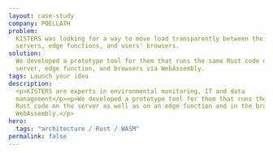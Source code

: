 ```yaml
---
layout: case-study
company: POELLATH
problem:
  KISTERS was looking for a way to move load transparently between their
  servers, edge functions, and users' browsers.
solution:
  We developed a prototype tool for them that runs the same Rust code on the
  server, edge function, and browsers via WebAssembly.
tags: Launch your idea
description:
  <p>KISTERS are experts in environmental monitoring, IT and data
  management</p><p>We developed a prototype tool for them that runs the same
  Rust code on the server as well as on an edge function and in the browser via
  WebAssembly.</p>
hero:
  tags: "architecture / Rust / WASM"
permalink: false
---
```

